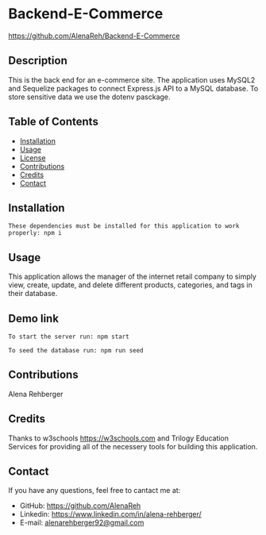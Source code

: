 # Backend-E-Commerce

https://github.com/AlenaReh/Backend-E-Commerce
  

## Description 

This is the back end for an e-commerce site. The application uses MySQL2 and Sequelize packages to connect Express.js API to a MySQL database. To store sensitive data we use the dotenv pasckage.

## Table of Contents

* [Installation](#Installation)
* [Usage](#Usage)
* [License](#License)
* [Contributions](#Contributions)
* [Credits](#Credits)
* [Contact](#Contact)
  
## Installation 

    These dependencies must be installed for this application to work properly: npm i

## Usage

This application allows the manager of the internet retail company to simply view, create, update, and delete different products, categories, and tags in their database. 

## Demo link

    To start the server run: npm start
 
    To seed the database run: npm run seed 

 
## Contributions
Alena Rehberger

## Credits
Thanks to w3schools https://w3schools.com and Trilogy Education Services for providing all of the necessery tools for building this application.

## Contact
If you have any questions, feel free to cantact me at: 
* GitHub: https://github.com/AlenaReh
* Linkedin: https://www.linkedin.com/in/alena-rehberger/
* E-mail: alenarehberger92@gmail.com
